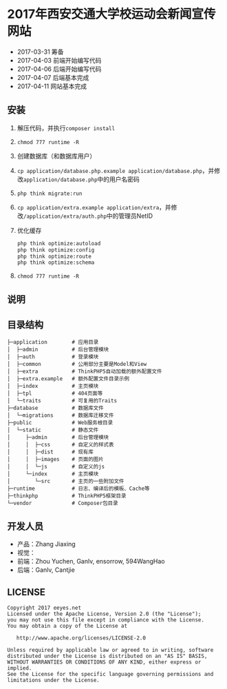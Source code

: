 # 2017年西安交通大学校运动会新闻宣传网站

* 2017-03-31 筹备
* 2017-04-03 前端开始编写代码
* 2017-04-06 后端开始编写代码
* 2017-04-07 后端基本完成
* 2017-04-11 网站基本完成

## 安装

1. 解压代码，并执行`composer install`

2. `chmod 777 runtime -R`

3. 创建数据库（和数据库用户）

4. `cp application/database.php.example application/database.php`，并修改`application/database.php`中的用户名密码

5. `php think migrate:run`

6. `cp application/extra.example application/extra`，并修改`/application/extra/auth.php`中的管理员NetID

7. 优化缓存
    ```bash
    php think optimize:autoload
    php think optimize:config
    php think optimize:route
    php think optimize:schema
    ```

8. `chmod 777 runtime -R`

## 说明

## 目录结构

    ├─application        # 应用目录
    │  ├─admin           # 后台管理模块
    │  ├─auth            # 登录模块
    │  ├─common          # 公用部分主要是Model和View
    │  ├─extra           # ThinkPHP5自动加载的额外配置文件
    │  ├─extra.example   # 额外配置文件目录示例
    │  ├─index           # 主页模块
    │  ├─tpl             # 404页面等
    │  └─traits          # 可复用的Traits
    ├─database           # 数据库文件
    │  └─migrations      # 数据库迁移文件
    ├─public             # Web服务根目录
    │  └─static          # 静态文件
    │     ├─admin        # 后台管理模块
    │     │  ├─css       # 自定义的样式表
    │     │  ├─dist      # 现有库
    │     │  ├─images    # 页面的图片
    │     │  └─js        # 自定义的js
    │     └─index        # 主页模块
    │        └─src       # 主页的一些附加文件
    ├─runtime            # 日志、编译后的模板、Cache等
    ├─thinkphp           # ThinkPHP5框架目录
    └─vendor             # Composer包目录

## 开发人员

* 产品：Zhang Jiaxing
* 视觉：
* 前端：Zhou Yuchen, Ganlv, ensorrow, 594WangHao
* 后端：Ganlv, Cantjie

## LICENSE

    Copyright 2017 eeyes.net
    Licensed under the Apache License, Version 2.0 (the "License");
    you may not use this file except in compliance with the License.
    You may obtain a copy of the License at

       http://www.apache.org/licenses/LICENSE-2.0

    Unless required by applicable law or agreed to in writing, software
    distributed under the License is distributed on an "AS IS" BASIS,
    WITHOUT WARRANTIES OR CONDITIONS OF ANY KIND, either express or implied.
    See the License for the specific language governing permissions and
    limitations under the License.
